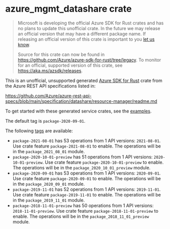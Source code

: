 # azure_mgmt_datashare crate

> Microsoft is developing the official Azure SDK for Rust crates and has no plans to update this unofficial crate.
> In the future we may release an official version that may have a different package name.
> If releasing an official version of this crate is important to you [let us know](https://github.com/Azure/azure-sdk-for-rust/issues/new/choose).
>
> Source for this crate can now be found in <https://github.com/Azure/azure-sdk-for-rust/tree/legacy>.
> To monitor for an official, supported version of this crate, see <https://aka.ms/azsdk/releases>.

This is an unofficial, unsupported generated [Azure SDK for Rust](https://github.com/Azure/azure-sdk-for-rust/tree/legacy) crate from the Azure REST API specifications listed in:

https://github.com/Azure/azure-rest-api-specs/blob/main/specification/datashare/resource-manager/readme.md

To get started with these generated service crates, see the [examples](https://github.com/Azure/azure-sdk-for-rust/blob/legacy/services/README.md#examples).

The default tag is `package-2020-09-01`.

The following [tags](https://github.com/Azure/azure-sdk-for-rust/blob/legacy/services/tags.md) are available:

- `package-2021-08-01` has 53 operations from 1 API versions: `2021-08-01`. Use crate feature `package-2021-08-01` to enable. The operations will be in the `package_2021_08_01` module.
- `package-2020-10-01-preview` has 51 operations from 1 API versions: `2020-10-01-preview`. Use crate feature `package-2020-10-01-preview` to enable. The operations will be in the `package_2020_10_01_preview` module.
- `package-2020-09-01` has 53 operations from 1 API versions: `2020-09-01`. Use crate feature `package-2020-09-01` to enable. The operations will be in the `package_2020_09_01` module.
- `package-2019-11-01` has 52 operations from 1 API versions: `2019-11-01`. Use crate feature `package-2019-11-01` to enable. The operations will be in the `package_2019_11_01` module.
- `package-2018-11-01-preview` has 50 operations from 1 API versions: `2018-11-01-preview`. Use crate feature `package-2018-11-01-preview` to enable. The operations will be in the `package_2018_11_01_preview` module.